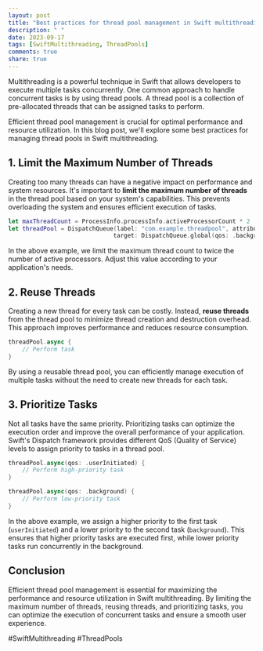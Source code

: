 ```yaml
---
layout: post
title: "Best practices for thread pool management in Swift multithreading"
description: " "
date: 2023-09-17
tags: [SwiftMultithreading, ThreadPools]
comments: true
share: true
---
```


Multithreading is a powerful technique in Swift that allows developers to execute multiple tasks concurrently. One common approach to handle concurrent tasks is by using thread pools. A thread pool is a collection of pre-allocated threads that can be assigned tasks to perform.

Efficient thread pool management is crucial for optimal performance and resource utilization. In this blog post, we'll explore some best practices for managing thread pools in Swift multithreading.

## 1. Limit the Maximum Number of Threads

Creating too many threads can have a negative impact on performance and system resources. It's important to **limit the maximum number of threads** in the thread pool based on your system's capabilities. This prevents overloading the system and ensures efficient execution of tasks.

```swift
let maxThreadCount = ProcessInfo.processInfo.activeProcessorCount * 2
let threadPool = DispatchQueue(label: "com.example.threadpool", attributes: .concurrent,
                              target: DispatchQueue.global(qos: .background))
```

In the above example, we limit the maximum thread count to twice the number of active processors. Adjust this value according to your application's needs.

## 2. Reuse Threads

Creating a new thread for every task can be costly. Instead, **reuse threads** from the thread pool to minimize thread creation and destruction overhead. This approach improves performance and reduces resource consumption.

```swift
threadPool.async {
    // Perform task
}
```

By using a reusable thread pool, you can efficiently manage execution of multiple tasks without the need to create new threads for each task.

## 3. Prioritize Tasks

Not all tasks have the same priority. Prioritizing tasks can optimize the execution order and improve the overall performance of your application. Swift's Dispatch framework provides different QoS (Quality of Service) levels to assign priority to tasks in a thread pool.

```swift
threadPool.async(qos: .userInitiated) {
    // Perform high-priority task
}

threadPool.async(qos: .background) {
    // Perform low-priority task
}
```

In the above example, we assign a higher priority to the first task (`userInitiated`) and a lower priority to the second task (`background`). This ensures that higher priority tasks are executed first, while lower priority tasks run concurrently in the background.

## Conclusion

Efficient thread pool management is essential for maximizing the performance and resource utilization in Swift multithreading. By limiting the maximum number of threads, reusing threads, and prioritizing tasks, you can optimize the execution of concurrent tasks and ensure a smooth user experience.

#SwiftMultithreading #ThreadPools